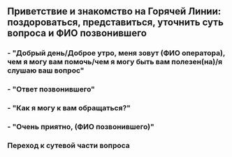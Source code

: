 ## Приветствие и знакомство на Горячей Линии: поздороваться, представиться, уточнить суть вопроса и ФИО позвонившего
### - "Добрый день/Доброе утро, меня зовут (ФИО оператора), чем я могу вам помочь/чем я могу быть вам полезен(на)/я слушаю ваш вопрос"
### - "Ответ позвонившего"
### - "Как я могу к вам обращаться?"
### - "Очень приятно, (ФИО позвонившего)"
### Переход к сутевой части вопроса 
